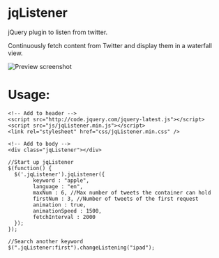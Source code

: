 jqListener
==========

jQuery plugin to listen from twitter.

Continuously fetch content from Twitter and display them in a waterfall view.

![Preview screenshot](https://raw.github.com/zhangxin840/jqListener/master/screenShot.jpg)


Usage:
=========

```
<!-- Add to header -->
<script src="http://code.jquery.com/jquery-latest.js"></script>
<script src="js/jqListener.min.js"></script>
<link rel="stylesheet" href="css/jqListener.min.css" />

<!-- Add to body -->
<div class="jqListener"></div>

//Start up jqListener
$(function() {
  $('.jqListener').jqListener({
        keyword : "apple",
        language : "en",
        maxNum : 6, //Max number of tweets the container can hold
        firstNum : 3, //Number of tweets of the first request
        animation : true,
        animationSpeed : 1500,
        fetchInterval : 2000
  });
});

//Search another keyword
$(".jqListener:first").changeListening("ipad");

```
